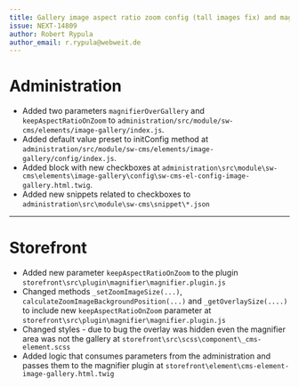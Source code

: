 ```yaml
---
title: Gallery image aspect ratio zoom config (tall images fix) and magnifier over gallery config
issue: NEXT-14809
author: Robert Rypula
author_email: r.rypula@webweit.de
---
```

# Administration
* Added two parameters `magnifierOverGallery` and `keepAspectRatioOnZoom` to `administration/src/module/sw-cms/elements/image-gallery/index.js`.
* Added default value preset to initConfig method at `administration/src/module/sw-cms/elements/image-gallery/config/index.js`.
* Added block with new checkboxes at `administration\src\module\sw-cms\elements\image-gallery\config\sw-cms-el-config-image-gallery.html.twig`.
* Added new snippets related to checkboxes to `administration\src\module\sw-cms\snippet\*.json`
___
# Storefront
* Added new parameter `keepAspectRatioOnZoom` to the plugin `storefront\src\plugin\magnifier\magnifier.plugin.js`
* Changed methods `_setZoomImageSize(...)`, `calculateZoomImageBackgroundPosition(...)` and `_getOverlaySize(....)` to include new `keepAspectRatioOnZoom` parameter at `storefront\src\plugin\magnifier\magnifier.plugin.js`
* Changed styles - due to bug the overlay was hidden even the magnifier area was not the gallery at `storefront\src\scss\component\_cms-element.scss`
* Added logic that consumes parameters from the administration and passes them to the magnifier plugin at `storefront\element\cms-element-image-gallery.html.twig`
